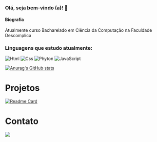 ### Olá, seja bem-vindo (a)! 👋

#### Biografia

Atualmente curso Bacharelado em Ciência da Computação na Faculdade Descomplica

### Linguagens que estudo atualmente:

![Html](https://img.shields.io/badge/HTML5-E34F26?style=for-the-badge&logo=html5&logoColor=white)
![Css](https://img.shields.io/badge/CSS3-1572B6?style=for-the-badge&logo=css3&logoColor=white)
![Phyton](https://img.shields.io/badge/Python-FFD43B?style=for-the-badge&logo=python&logoColor=blue)
![JavaScript](https://img.shields.io/badge/JavaScript-323330?style=for-the-badge&logo=javascript&logoColor=F7DF1E)

[![Anurag's GitHub stats](https://github-readme-stats.vercel.app/api?username=devMachry&theme=dark)](https://github.com/anuraghazra/github-readme-stats)

# Projetos

[![Readme Card](https://github-readme-stats.vercel.app/api/pin/?username=devMachry&repo=devweekgit.github.io)](https://github.com/anuraghazra/github-readme-stats)

# Contato

[<img src="https://img.shields.io/badge/linkedin-%230077B5.svg?&style=for-the-badge&logo=linkedin&logoColor=white" />](https://www.linkedin.com/in/wellington-machry/)

